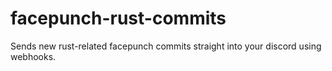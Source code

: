 # facepunch-rust-commits
Sends new rust-related facepunch commits straight into your discord using webhooks.
